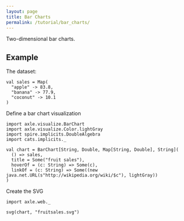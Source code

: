 ```yaml
---
layout: page
title: Bar Charts
permalink: /tutorial/bar_charts/
---
```


Two-dimensional bar charts.

Example
-------

The dataset:

```tut:book
val sales = Map(
  "apple" -> 83.8,
  "banana" -> 77.9,
  "coconut" -> 10.1
)
```

Define a bar chart visualization

```tut:silent
import axle.visualize.BarChart
import axle.visualize.Color.lightGray
import spire.implicits.DoubleAlgebra
import cats.implicits._
```

```tut:book
val chart = BarChart[String, Double, Map[String, Double], String](
  () => sales,
  title = Some("fruit sales"),
  hoverOf = (c: String) => Some(c),
  linkOf = (c: String) => Some((new java.net.URL(s"http://wikipedia.org/wiki/$c"), lightGray))
)
```

Create the SVG

```tut:silent
import axle.web._
```

```tut:book
svg(chart, "fruitsales.svg")
```

<object data="/tutorial/images/fruitsales.svg" type="image/svg+xml" alt="fruit sales"/>
